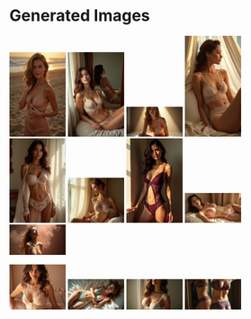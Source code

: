 # Generated Images



<img src="2025_06_20_01.webp" width="100"/> <img src="2025_06_20_02.webp" width="100"/> <img src="2025_06_20_03.webp" width="100"/> <img src="2025_06_20_04.webp" width="100"/> <img src="2025_06_20_05.webp" width="100"/> <img src="2025_06_20_06.webp" width="100"/> <img src="2025_06_20_07.webp" width="100"/> <img src="2025_06_20_08.webp" width="100"/> <img src="2025_06_20_09.webp" width="100"/>

<img src="2025_06_20_10.webp" width="100"/> <img src="2025_06_20_11.webp" width="100"/> <img src="2025_06_20_12.webp" width="100"/> <img src="2025_06_20_13.webp" width="100"/>